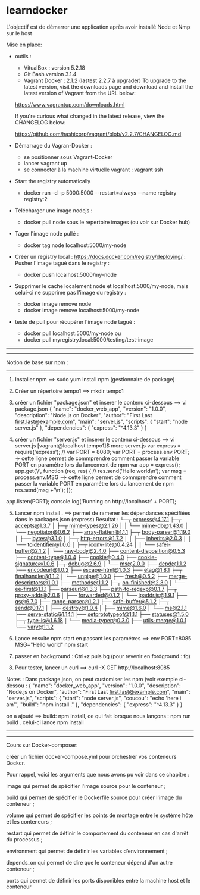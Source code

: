 # learndocker

L'objectif est de démarrer une application après avoir installé Node et Nmp sur le host

Mise en place:
 - outils :
   * VitualBox : version 5.2.18
   * Git Bash  version 3.1.4
   * Vagrant Docker : 2.1.2 (lastest 2.2.7 à upgrader)
   To upgrade to the latest version, visit the downloads page and
   download and install the latest version of Vagrant from the URL below:

   https://www.vagrantup.com/downloads.html

   If you're curious what changed in the latest release, view the
   CHANGELOG below:

   https://github.com/hashicorp/vagrant/blob/v2.2.7/CHANGELOG.md
   
- Démarrage du Vagran-Docker : 
   - se positionner sous Vagrant-Docker
   - lancer vagrant up
   - se connecter à la machine virtuelle vagrant : vagrant ssh
   
- Start the registry automatically
   - docker run -d -p 5000:5000 --restart=always --name registry registry:2
   
- Télécharger une image nodejs : 
   - docker pull node sous le repertoire images (ou voir sur Docker hub) 
- Tager l'image node pullé : 
   - docker tag node localhost:5000/my-node
- Créer un registry local : https://docs.docker.com/registry/deploying/ : Pusher l'image tagué dans le registry : 
   - docker push localhost:5000/my-node
- Supprimer le cache localement node et localhost:5000/my-node, mais celui-ci ne supprime pas l'image du registry :
   - docker image remove node
   - docker image remove localhost:5000/my-node
- teste de pull pour récupérer l'image node tagué :
   - docker pull localhost:5000/my-node
   ou
   -  docker pull myregistry.local:5000/testing/test-image
*******************************************************************************************************************


   

*******************************************************************************************************************
Notion de base sur npm :
************************

1) Installer npm ==> sudo yum install npm (gestionnaire de package)
2) Créer un répertoire tempo1 ==> mkdir tempo1
3) créer un fichier "package.json" et inserer le contenu ci-dessous ==> vi package.json
   {
   "name": "docker_web_app",
   "version": "1.0.0",
   "description": "Node.js on Docker",
   "author": "First Last <first.last@example.com>",
   "main": "server.js",
   "scripts": {
     "start": "node server.js"
   },
   "dependencies": {
     "express": "^4.13.3"
   }
 }

4) créer un fichier "server.js" et inserer le contenu ci-dessous ==> vi server.js
   [vagrant@localhost tempo1]$ more server.js
var express = require('express');
 // var PORT = 8080;
 var PORT = process.env.PORT;  => cette ligne permet de commprendre comment passer la variable PORT en paramétre lors du lancement de 
                                   npm
 var app = express();
 app.get('/', function (req, res) {
  // res.send('Hello world\n');
 var msg = process.env.MSG ==> cette ligne permet de commprendre comment passer la variable PORT en paramétre lors du lancement de 
                               npm
   res.send(msg +'\n');
 });

 app.listen(PORT);
 console.log('Running on http://localhost:' + PORT);

5) Lancer npm install . ==> permet de ramener les dépendances spécifiées dans le packages.json (express)
   Resultat :
└─┬ express@4.17.1
  ├─┬ accepts@1.3.7
  │ ├─┬ mime-types@2.1.26
  │ │ └── mime-db@1.43.0
  │ └── negotiator@0.6.2
  ├── array-flatten@1.1.1
  ├─┬ body-parser@1.19.0
  │ ├── bytes@3.1.0
  │ ├─┬ http-errors@1.7.2
  │ │ ├── inherits@2.0.3
  │ │ └── toidentifier@1.0.0
  │ ├─┬ iconv-lite@0.4.24
  │ │ └── safer-buffer@2.1.2
  │ └── raw-body@2.4.0
  ├── content-disposition@0.5.3
  ├── content-type@1.0.4
  ├── cookie@0.4.0
  ├── cookie-signature@1.0.6
  ├─┬ debug@2.6.9
  │ └── ms@2.0.0
  ├── depd@1.1.2
  ├── encodeurl@1.0.2
  ├── escape-html@1.0.3
  ├── etag@1.8.1
  ├─┬ finalhandler@1.1.2
  │ └── unpipe@1.0.0
  ├── fresh@0.5.2
  ├── merge-descriptors@1.0.1
  ├── methods@1.1.2
  ├─┬ on-finished@2.3.0
  │ └── ee-first@1.1.1
  ├── parseurl@1.3.3
  ├── path-to-regexp@0.1.7
  ├─┬ proxy-addr@2.0.6
  │ ├── forwarded@0.1.2
  │ └── ipaddr.js@1.9.1
  ├── qs@6.7.0
  ├── range-parser@1.2.1
  ├── safe-buffer@5.1.2
  ├─┬ send@0.17.1
  │ ├── destroy@1.0.4
  │ ├── mime@1.6.0
  │ └── ms@2.1.1
  ├── serve-static@1.14.1
  ├── setprototypeof@1.1.1
  ├── statuses@1.5.0
  ├─┬ type-is@1.6.18
  │ └── media-typer@0.3.0
  ├── utils-merge@1.0.1
  └── vary@1.1.2

6) Lance ensuite npm start en passant les paramétres ==>  env PORT=8085 MSG="Hello world" npm start
7) passer en background : Ctrl+z puis bg (pour revenir en fordground : fg)
8) Pour tester, lancer un curl ==> curl -X GET http://localhost:8085

Notes : Dans package.json, on peut customiser les npm (voir exemple ci-dessou :
        {
   "name": "docker_web_app",
   "version": "1.0.0",
   "description": "Node.js on Docker",
   "author": "First Last <first.last@example.com>",
   "main": "server.js",
   "scripts": {
     "start": "node server.js",
     "coucou": "echo 'here i am'",
     "build": "npm install ."
   },
   "dependencies": {
     "express": "^4.13.3"
   }
 }

on a ajouté ==> build: npm install, ce qui fait lorsque nous lançons : npm run build . celui-ci lance npm install

*******************************************************************************************************************


   

*******************************************************************************************************************

Cours sur Docker-composer:

créer un fichier docker-compose.yml pour orchestrer vos conteneurs Docker.

Pour rappel, voici les arguments que nous avons pu voir dans ce chapitre :

image qui permet de spécifier l'image source pour le conteneur ;

build qui permet de spécifier le Dockerfile source pour créer l'image du conteneur ;

volume qui permet de spécifier les points de montage entre le système hôte et les conteneurs ;

restart qui permet de définir le comportement du conteneur en cas d'arrêt du processus ;

environment qui permet de définir les variables d’environnement ;

depends_on qui permet de dire que le conteneur dépend d'un autre conteneur ;

ports qui permet de définir les ports disponibles entre la machine host et le conteneur
             

   
